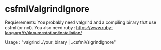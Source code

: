 # csfmlValgrindIgnore

Requierements:
You probably need valgrind and a compiling binary that use csfml (or not).
You also need ruby : https://www.ruby-lang.org/fr/documentation/installation/

Usage :
"valgrind ./your_binary | ./csfmlValgrindIgnore"
